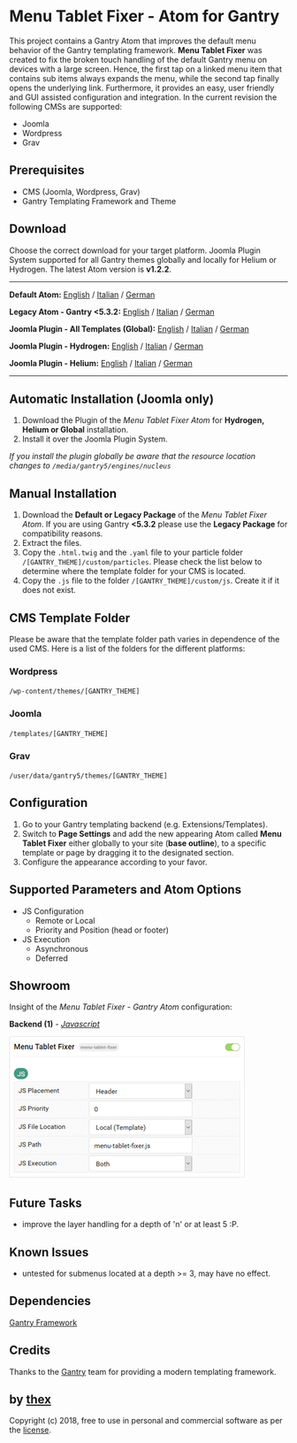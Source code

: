 # Menu Tablet Fixer - Atom for Gantry
This project contains a Gantry Atom that improves the default menu behavior of the Gantry templating framework. **Menu Tablet Fixer** was created to fix the broken touch handling of the default Gantry menu on devices with a large screen. Hence, the first tap on a linked menu item that contains sub items always expands the menu, while the second tap finally opens the underlying link. Furthermore, it provides an easy, user friendly and GUI assisted configuration and integration. In the current revision the following CMSs are supported:
* Joomla
* Wordpress
* Grav

## Prerequisites
* CMS (Joomla, Wordpress, Grav)
* Gantry Templating Framework and Theme

## Download
Choose the correct download for your target platform. Joomla Plugin System supported for all Gantry themes globally and locally for Helium or Hydrogen. The latest Atom version is **v1.2.2**.
___
**Default Atom:**
[English](https://github.com/thexmanxyz/Tablet-Menu-Fixer-Gantry/releases/download/v1.2.2/mtf.atom.only.EN.v1.2.2.zip) / [Italian](https://github.com/thexmanxyz/Tablet-Menu-Fixer-Gantry/releases/download/v1.2.2/mtf.atom.only.IT.v1.2.2.zip) / [German](https://github.com/thexmanxyz/Tablet-Menu-Fixer-Gantry/releases/download/v1.2.2/mtf.atom.only.DE.v1.2.2.zip)

**Legacy Atom - Gantry <5.3.2:**
[English](https://github.com/thexmanxyz/Tablet-Menu-Fixer-Gantry/releases/download/v1.2.2/mtf.atom.only.legacy.EN.v1.2.2.zip) / [Italian](https://github.com/thexmanxyz/Tablet-Menu-Fixer-Gantry/releases/download/v1.2.2/mtf.atom.only.legacy.IT.v1.2.2.zip) / [German](https://github.com/thexmanxyz/Tablet-Menu-Fixer-Gantry/releases/download/v1.2.2/mtf.atom.only.legacy.DE.v1.2.2.zip)

**Joomla Plugin - All Templates (Global):**
[English](https://github.com/thexmanxyz/Tablet-Menu-Fixer-Gantry/releases/download/v1.2.2/mtf.j3.global.EN.v1.2.2.zip) / [Italian](https://github.com/thexmanxyz/Tablet-Menu-Fixer-Gantry/releases/download/v1.2.2/mtf.j3.global.IT.v1.2.2.zip) / [German](https://github.com/thexmanxyz/Tablet-Menu-Fixer-Gantry/releases/download/v1.2.2/mtf.j3.global.DE.v1.2.2.zip)

**Joomla Plugin - Hydrogen:**
[English](https://github.com/thexmanxyz/Tablet-Menu-Fixer-Gantry/releases/download/v1.2.2/mtf.j3.hydrogen.EN.v1.2.2.zip) / [Italian](https://github.com/thexmanxyz/Tablet-Menu-Fixer-Gantry/releases/download/v1.2.2/mtf.j3.hydrogen.IT.v1.2.2.zip) / [German](https://github.com/thexmanxyz/Tablet-Menu-Fixer-Gantry/releases/download/v1.2.2/mtf.j3.hydrogen.DE.v1.2.2.zip)

**Joomla Plugin - Helium:**
[English](https://github.com/thexmanxyz/Tablet-Menu-Fixer-Gantry/releases/download/v1.2.2/mtf.j3.helium.EN.v1.2.2.zip) / [Italian](https://github.com/thexmanxyz/Tablet-Menu-Fixer-Gantry/releases/download/v1.2.2/mtf.j3.helium.IT.v1.2.2.zip) / [German](https://github.com/thexmanxyz/Tablet-Menu-Fixer-Gantry/releases/download/v1.2.2/mtf.j3.helium.DE.v1.2.2.zip)
___

## Automatic Installation (Joomla only)
1. Download the Plugin of the *Menu Tablet Fixer Atom* for **Hydrogen, Helium or Global** installation.
2. Install it over the Joomla Plugin System.

*If you install the plugin globally be aware that the resource location changes to `/media/gantry5/engines/nucleus`*

## Manual Installation
1. Download the **Default or Legacy Package** of the *Menu Tablet Fixer Atom*. If you are using Gantry **<5.3.2** please use the **Legacy Package** for compatibility reasons.
2. Extract the files.
3. Copy the `.html.twig` and the `.yaml` file to your particle folder `/[GANTRY_THEME]/custom/particles`. Please check the list below to determine where the template folder for your CMS is located.
4. Copy the `.js` file to the folder `/[GANTRY_THEME]/custom/js`. Create it if it does not exist.

## CMS Template Folder
Please be aware that the template folder path varies in dependence of the used CMS. Here is a list of the folders for the different platforms:

### Wordpress
`/wp-content/themes/[GANTRY_THEME]`

### Joomla
`/templates/[GANTRY_THEME]`

### Grav
`/user/data/gantry5/themes/[GANTRY_THEME]`

## Configuration
1. Go to your Gantry templating backend (e.g. Extensions/Templates).
2. Switch to **Page Settings** and add the new appearing Atom called **Menu Tablet Fixer** either globally to your site (**base outline**), to a specific template or page by dragging it to the designated section.
3. Configure the appearance according to your favor.

## Supported Parameters and Atom Options
* JS Configuration
  * Remote or Local
  * Priority and Position (head or footer)
* JS Execution
  * Asynchronous
  * Deferred

## Showroom
Insight of the *Menu Tablet Fixer - Gantry Atom* configuration:

**Backend (1)** - *[Javascript](/screenshots/backend_js.png)*

![1](/screenshots/backend_js.png)

## Future Tasks
* improve the layer handling for a depth of 'n' or at least 5 :P.

## Known Issues
* untested for submenus located at a depth >= 3, may have no effect.

## Dependencies
[Gantry Framework](http://gantry.org/)

## Credits
Thanks to the [Gantry](https://github.com/gantry) team for providing a modern templating framework.

## by [thex](https://github.com/thexmanxyz)
Copyright (c) 2018, free to use in personal and commercial software as per the [license](/LICENSE.md).
